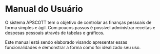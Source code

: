 # Manual do Usuário

O sistema APSCOTT tem o objetivo de controlar as finanças pessoais de forma simples e ágil. Com poucos passos é possível administrar receitas e despesas pessoais através de tabelas e gráficos.

Este manual está sendo elaborado visando apresentar essas funcionalidades e demonstrar a forma como foi idealizado seu uso.
